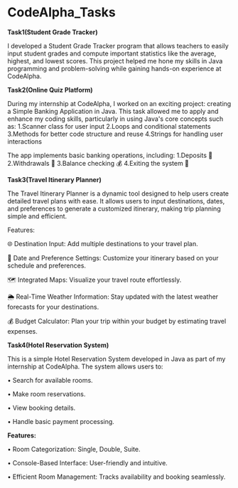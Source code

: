 # CodeAlpha_Tasks

**Task1(Student Grade Tracker)**

I developed a Student Grade Tracker program that allows teachers to easily input student grades and compute important statistics like the average, highest, and lowest scores. This project helped me hone my skills in Java programming and problem-solving while gaining hands-on experience at CodeAlpha.

**Task2(Online Quiz Platform)**

During my internship at CodeAlpha, I worked on an exciting project: creating a Simple Banking Application in Java. This task allowed me to apply and enhance my coding skills, particularly in using Java's core concepts such as:
1.Scanner class for user input
2.Loops and conditional statements
3.Methods for better code structure and reuse
4.Strings for handling user interactions

The app implements basic banking operations, including:
1.Deposits 🏦
2.Withdrawals 💸
3.Balance checking 💰
4.Exiting the system 🚪

**Task3(Travel Itinerary Planner)**

The Travel Itinerary Planner is a dynamic tool designed to help users create detailed travel plans with ease. It allows users to input destinations, dates, and preferences to generate a customized itinerary, making trip planning simple and efficient.

Features:

🌐 Destination Input: Add multiple destinations to your travel plan.

📅 Date and Preference Settings: Customize your itinerary based on your schedule and preferences.

🗺️ Integrated Maps: Visualize your travel route effortlessly.

🌦️ Real-Time Weather Information: Stay updated with the latest weather forecasts for your destinations.

💰 Budget Calculator: Plan your trip within your budget by estimating travel expenses.


**Task4(Hotel Reservation System)**

This is a simple Hotel Reservation System developed in Java as part of my internship at CodeAlpha. The system allows users to:

•	Search for available rooms.

•	Make room reservations.

•	View booking details.

•	Handle basic payment processing.

**Features:**

•	Room Categorization: Single, Double, Suite.

•	Console-Based Interface: User-friendly and intuitive.

•	Efficient Room Management: Tracks availability and booking seamlessly.

